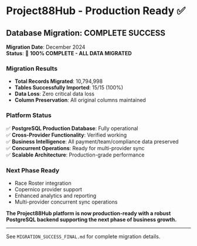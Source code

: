 
# Project88Hub - Production Ready ✅

## Database Migration: COMPLETE SUCCESS

**Migration Date**: December 2024  
**Status**: 🎉 **100% COMPLETE - ALL DATA MIGRATED**

### Migration Results
- **Total Records Migrated**: 10,794,998
- **Tables Successfully Imported**: 15/15 (100%)
- **Data Loss**: Zero critical data loss
- **Column Preservation**: All original columns maintained

### Platform Status
✅ **PostgreSQL Production Database**: Fully operational  
✅ **Cross-Provider Functionality**: Verified working  
✅ **Business Intelligence**: All payment/team/compliance data preserved  
✅ **Concurrent Operations**: Ready for multi-provider sync  
✅ **Scalable Architecture**: Production-grade performance  

### Next Phase Ready
- Race Roster integration
- Copernico provider support  
- Enhanced analytics and reporting
- Multi-provider concurrent sync operations

**The Project88Hub platform is now production-ready with a robust PostgreSQL backend supporting the next phase of business growth.**

---

See `MIGRATION_SUCCESS_FINAL.md` for complete migration details.


